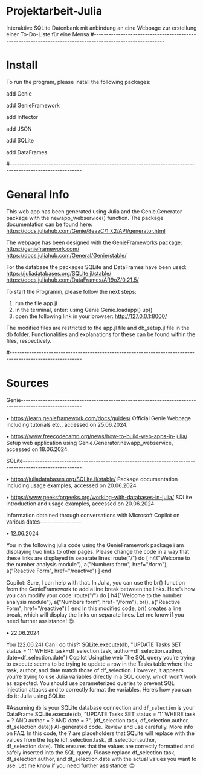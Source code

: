 # Projektarbeit-Julia
Interaktive SQLite Datenbank mit anbindung an eine Webpage zur erstellung einer To-Do-Liste für eine Mensa
#-----------------------------------------------------------------------------------------------------------

# Install
To run the program, please install the following packages:

add Genie

add GenieFramework

add Inflector

add JSON

add SQLite

add DataFrames

#-----------------------------------------------------------------------------------------------------------

# General Info
This web app has been generated using Julia and the Genie.Generator package with the newapp_webservice() function. 
The package documentation can be found here: 
https://docs.juliahub.com/Genie/8eazC/1.7.2/API/generator.html

The webpage has been designed with the GenieFrameworks package:
https://genieframework.com/
https://docs.juliahub.com/General/Genie/stable/

For the database the packages SQLite and DataFrames have been used:
https://juliadatabases.org/SQLite.jl/stable/
https://docs.juliahub.com/DataFrames/AR9oZ/0.21.5/


To start the Programm, please follow the next steps:
1. run the file app.jl
2. in the terminal, enter:
    using Genie
    Genie.loadapp()
    up()
3. open the following link in your browser: http://127.0.0.1:8000/

The modified files are restricted to the app.jl file and db_setup.jl file in the db folder. 
Functionalities and explanations for these can be found within the files, respectively.

#-----------------------------------------------------------------------------------------------------------

# Sources

Genie-------------------------------------------------------------------------------------------------------

•	https://learn.genieframework.com/docs/guides/  Official Genie Webpage including tutorials etc., accessed on 25.06.2024.

•	https://www.freecodecamp.org/news/how-to-build-web-apps-in-julia/ Setup web application using Genie.Generator.newapp_webservice,  accessed on 18.06.2024.

SQLite------------------------------------------------------------------------------------------------------

•	https://juliadatabases.org/SQLite.jl/stable/ Package documentation including usage examples, accessed on 20.06.2024

•	https://www.geeksforgeeks.org/working-with-databases-in-julia/ SQLite introduction and usage examples, accessed on 20.06.2024

Information obtained through conversations with Microsoft Copilot on various dates-----------------

•	12.06.2024

You
in the following julia code using the GenieFramework package i am displaying two links to other pages. Please change the code in a way that these links are displayed in separate lines: 
route("/") do
    [ h4("Welcome to the number analysis module"),
      a("Numbers form", href="/form"),
      a("Reactive Form", href="/reactive")
    ]
end


Copilot: Sure, I can help with that. In Julia, you can use the br() function from the GenieFramework to add a line break between the links. Here’s how you can modify your code:
route("/") do
    [ h4("Welcome to the number analysis module"),
      a("Numbers form", href="/form"),
      br(),
      a("Reactive Form", href="/reactive")
    ]
end
In this modified code, br() creates a line break, which will display the links on separate lines. Let me know if you need further assistance! 😊


•	22.06.2024

You (22.06.24)
Can i do this?: SQLite.execute(db, "UPDATE Tasks SET status = '1' WHERE task=df_selection.task, author=df_selection.author, date=df_selection.date")
Copilot
Usingthe web
The SQL query you’re trying to execute seems to be trying to update a row in the Tasks table where the task, author, and date match those of df_selection. However, it appears you’re trying to use Julia variables directly in a SQL query, which won’t work as expected.
You should use parameterized queries to prevent SQL injection attacks and to correctly format the variables. Here’s how you can do it:
Julia
using SQLite

#Assuming `db` is your SQLite database connection and `df_selection` is your DataFrame
SQLite.execute(db, "UPDATE Tasks SET status = '1' WHERE task = ? AND author = ? AND date = ?", (df_selection.task, df_selection.author, df_selection.date))
AI-generated code. Review and use carefully. More info on FAQ.
In this code, the ? are placeholders that SQLite will replace with the values from the tuple (df_selection.task, df_selection.author, df_selection.date). This ensures that the values are correctly formatted and safely inserted into the SQL query.
Please replace df_selection.task, df_selection.author, and df_selection.date with the actual values you want to use.
Let me know if you need further assistance! 😊


